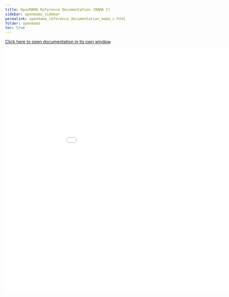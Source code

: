 ```yaml
---
title: OpenMAMA Reference Documentation (MAMA C)
sidebar: openmama_sidebar
permalink: openmama_reference_documentation_mama_c.html
folder: openmama
toc: true
---
```


<a href="reference/mama/c" target="_blank">Click here to open documentation in its own window</a>

<iframe frameborder="no" src="reference/mama/c" width="1000" height="800"/>